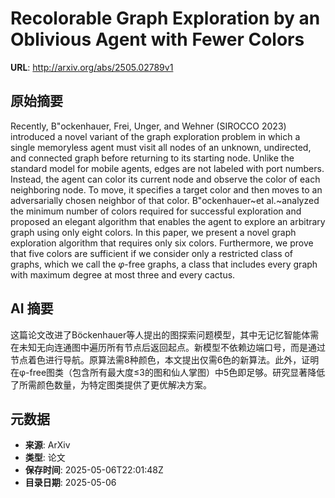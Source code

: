 # Recolorable Graph Exploration by an Oblivious Agent with Fewer Colors

**URL**: http://arxiv.org/abs/2505.02789v1

## 原始摘要

Recently, B\"ockenhauer, Frei, Unger, and Wehner (SIROCCO 2023) introduced a
novel variant of the graph exploration problem in which a single memoryless
agent must visit all nodes of an unknown, undirected, and connected graph
before returning to its starting node. Unlike the standard model for mobile
agents, edges are not labeled with port numbers. Instead, the agent can color
its current node and observe the color of each neighboring node. To move, it
specifies a target color and then moves to an adversarially chosen neighbor of
that color. B\"ockenhauer~et al.~analyzed the minimum number of colors required
for successful exploration and proposed an elegant algorithm that enables the
agent to explore an arbitrary graph using only eight colors. In this paper, we
present a novel graph exploration algorithm that requires only six colors.
Furthermore, we prove that five colors are sufficient if we consider only a
restricted class of graphs, which we call the $\varphi$-free graphs, a class
that includes every graph with maximum degree at most three and every cactus.


## AI 摘要

这篇论文改进了Böckenhauer等人提出的图探索问题模型，其中无记忆智能体需在未知无向连通图中遍历所有节点后返回起点。新模型不依赖边端口号，而是通过节点着色进行导航。原算法需8种颜色，本文提出仅需6色的新算法。此外，证明在φ-free图类（包含所有最大度≤3的图和仙人掌图）中5色即足够。研究显著降低了所需颜色数量，为特定图类提供了更优解决方案。

## 元数据

- **来源**: ArXiv
- **类型**: 论文
- **保存时间**: 2025-05-06T22:01:48Z
- **目录日期**: 2025-05-06
